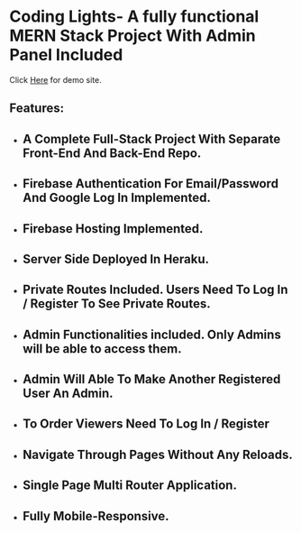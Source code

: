 # Coding Lights- A fully functional MERN Stack Project With Admin Panel Included

Click [Here](https://coding-lights-ceab7.web.app/) for demo site.

## Features: 
 * ## A Complete Full-Stack Project With Separate Front-End And Back-End Repo.
 * ## Firebase Authentication For Email/Password And Google Log In Implemented.
 * ## Firebase Hosting Implemented.
 * ## Server Side Deployed In Heraku.
 * ## Private Routes Included. Users Need To Log In / Register To See Private Routes.
 * ## Admin Functionalities included. Only Admins will be able to access them.
 * ## Admin Will Able To Make Another Registered User An Admin.
 * ## To Order Viewers Need To Log In / Register
 * ## Navigate Through Pages Without Any Reloads.
 * ## Single Page Multi Router Application.
 * ## Fully Mobile-Responsive.
 
